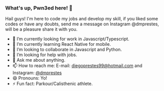 ### What's up, Pwn3ed here! 👋

Hail guys! I'm here to code my jobs and develop my skill, if you liked some codes or have any doubts, send me a message on Instagram @dmprestes, will be a pleasure share it with you.

- 🔭 I’m currently looking for work in Javascript/Typescript.
- 🌱 I’m currently learning React Native for mobile.
- 👯 I’m looking to collaborate in Javascript and Python.
- 🤔 I’m looking for help with jobs.
- 💬 Ask me about anything.
- 📫 How to reach me: E-mail: diegoprestes99@hotmail.com and Instagram: [@dmprestes](http://instagram.com/dmprestes)
- 😄 Pronouns: Yo!
- ⚡ Fun fact: Parkour/Calisthenic athlete.

